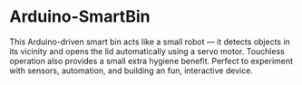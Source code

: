 # Arduino-SmartBin
This Arduino-driven smart bin acts like a small robot — it detects objects in its vicinity and opens the lid automatically using a servo motor. Touchless operation also provides a small extra hygiene benefit. Perfect to experiment with sensors, automation, and building an fun, interactive device.
